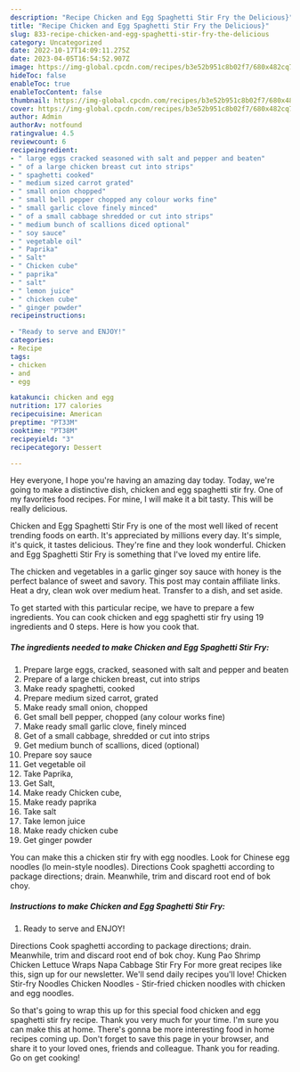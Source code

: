 ```yaml
---
description: "Recipe Chicken and Egg Spaghetti Stir Fry the Delicious}"
title: "Recipe Chicken and Egg Spaghetti Stir Fry the Delicious}"
slug: 833-recipe-chicken-and-egg-spaghetti-stir-fry-the-delicious
category: Uncategorized
date: 2022-10-17T14:09:11.275Z
date: 2023-04-05T16:54:52.907Z
image: https://img-global.cpcdn.com/recipes/b3e52b951c8b02f7/680x482cq70/chicken-and-egg-spaghetti-stir-fry-recipe-main-photo.jpg
hideToc: false
enableToc: true
enableTocContent: false
thumbnail: https://img-global.cpcdn.com/recipes/b3e52b951c8b02f7/680x482cq70/chicken-and-egg-spaghetti-stir-fry-recipe-main-photo.jpg
cover: https://img-global.cpcdn.com/recipes/b3e52b951c8b02f7/680x482cq70/chicken-and-egg-spaghetti-stir-fry-recipe-main-photo.jpg
author: Admin
authorAv: notfound
ratingvalue: 4.5
reviewcount: 6
recipeingredient:
- " large eggs cracked seasoned with salt and pepper and beaten"
- " of a large chicken breast cut into strips"
- " spaghetti cooked"
- " medium sized carrot grated"
- " small onion chopped"
- " small bell pepper chopped any colour works fine"
- " small garlic clove finely minced"
- " of a small cabbage shredded or cut into strips"
- " medium bunch of scallions diced optional"
- " soy sauce"
- " vegetable oil"
- " Paprika"
- " Salt"
- " Chicken cube"
- " paprika"
- " salt"
- " lemon juice"
- " chicken cube"
- " ginger powder"
recipeinstructions:

- "Ready to serve and ENJOY!"
categories:
- Recipe
tags:
- chicken
- and
- egg

katakunci: chicken and egg 
nutrition: 177 calories
recipecuisine: American
preptime: "PT33M"
cooktime: "PT38M"
recipeyield: "3"
recipecategory: Dessert

---
```



Hey everyone, I hope you're having an amazing day today. Today, we're going to make a distinctive dish, chicken and egg spaghetti stir fry. One of my favorites food recipes. For mine, I will make it a bit tasty. This will be really delicious.

Chicken and Egg Spaghetti Stir Fry is one of the most well liked of recent trending foods on earth. It's appreciated by millions every day. It's simple, it's quick, it tastes delicious. They're fine and they look wonderful. Chicken and Egg Spaghetti Stir Fry is something that I've loved my entire life.

The chicken and vegetables in a garlic ginger soy sauce with honey is the perfect balance of sweet and savory. This post may contain affiliate links. Heat a dry, clean wok over medium heat. Transfer to a dish, and set aside.


To get started with this particular recipe, we have to prepare a few ingredients. You can cook chicken and egg spaghetti stir fry using 19 ingredients and 0 steps. Here is how you cook that.

<!--inarticleads1-->

##### The ingredients needed to make Chicken and Egg Spaghetti Stir Fry:

1. Prepare  large eggs, cracked, seasoned with salt and pepper and beaten
1. Prepare  of a large chicken breast, cut into strips
1. Make ready  spaghetti, cooked
1. Prepare  medium sized carrot, grated
1. Make ready  small onion, chopped
1. Get  small bell pepper, chopped (any colour works fine)
1. Make ready  small garlic clove, finely minced
1. Get  of a small cabbage, shredded or cut into strips
1. Get  medium bunch of scallions, diced (optional)
1. Prepare  soy sauce
1. Get  vegetable oil
1. Take  Paprika,
1. Get  Salt,
1. Make ready  Chicken cube,
1. Make ready  paprika
1. Take  salt
1. Take  lemon juice
1. Make ready  chicken cube
1. Get  ginger powder


You can make this a chicken stir fry with egg noodles. Look for Chinese egg noodles (lo mein-style noodles). Directions Cook spaghetti according to package directions; drain. Meanwhile, trim and discard root end of bok choy. 

<!--inarticleads2-->

##### Instructions to make Chicken and Egg Spaghetti Stir Fry:


1. Ready to serve and ENJOY!

Directions Cook spaghetti according to package directions; drain. Meanwhile, trim and discard root end of bok choy. Kung Pao Shrimp Chicken Lettuce Wraps Napa Cabbage Stir Fry For more great recipes like this, sign up for our newsletter. We&#39;ll send daily recipes you&#39;ll love! Chicken Stir-fry Noodles Chicken Noodles - Stir-fried chicken noodles with chicken and egg noodles. 

So that's going to wrap this up for this special food chicken and egg spaghetti stir fry recipe. Thank you very much for your time. I'm sure you can make this at home. There's gonna be more interesting food in home recipes coming up. Don't forget to save this page in your browser, and share it to your loved ones, friends and colleague. Thank you for reading. Go on get cooking!
